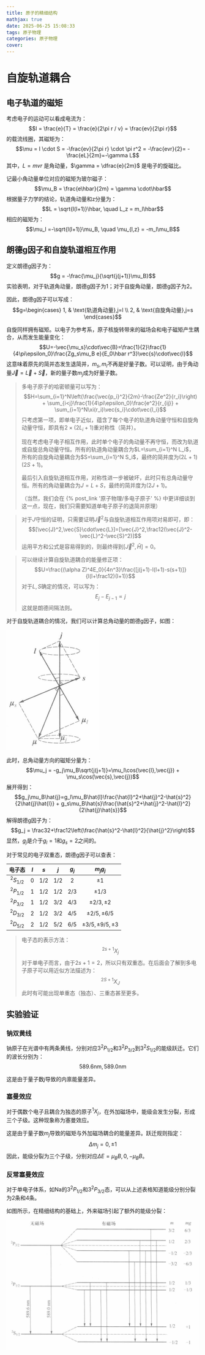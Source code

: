 ```yaml
---
title: 原子的精细结构
mathjax: true
date: 2025-06-25 15:08:33
tags: 原子物理
categories: 原子物理
cover:
---
```



# 自旋轨道耦合
## 电子轨道的磁矩

考虑电子的运动可以看成电流为：
$$I = \frac{e}{T} = \frac{e}{2\pi r / v} = \frac{ev}{2\pi r}$$
的载流线圈，其磁矩为：
$$\mu = I \cdot S = -\frac{ev}{2\pi r} \cdot \pi r^2 = -\frac{evr}{2}= -\frac{eL}{2m}=-\gamma L$$
其中，$L = mvr$ 是角动量，$\gamma = \dfrac{e}{2m}$ 是电子的旋磁比。

记最小角动量单位对应的磁矩为玻尔磁子：
$$\mu_B = \frac{e\hbar}{2m} = \gamma \cdot\hbar$$
根据量子力学的结论，轨道角动量和z分量为：
$$L = \sqrt{l(l+1)}\hbar, \quad L_z = m_l\hbar$$
相应的磁矩为：
$$\mu_l =-\sqrt{l(l+1)}\mu_B, \quad \mu_{l,z} = -m_l\mu_B$$

## 朗德g因子和自旋轨道相互作用

定义朗德g因子为：
$$g = -\frac{\mu_j}{\sqrt{j(j+1)}\mu_B}$$
实验表明，对于轨道角动量，朗德g因子为1；对于自旋角动量，朗德g因子为2。

因此，朗德g因子可以写成：
$$g=\begin{cases}
1, & \text{轨道角动量},j=l \\ 2, & \text{自旋角动量},j=s
\end{cases}$$

自旋同样拥有磁矩。以电子为参考系，原子核旋转带来的磁场会和电子磁矩产生耦合，从而发生能量变化：
$$U=-\vec{\mu_s}\cdot\vec{B}=\frac{1}{2}\frac{1}{4\pi\epsilon_0}\frac{Zg_s\mu_B e}{E_0\hbar r^3}\vec{s}\cdot\vec{l}$$
这意味着原先的简并态发生退简并，$m_s,m_l$不再是好量子数。可以证明，由于角动量$\vec{J}=\vec{L}+\vec{S}，$新的量子数$m_j$成为好量子数。

> 多电子原子的哈密顿量可以写为：
> $$H=\sum_{i=1}^N\left(\frac{\vec{p_i}^2}{2m}-\frac{Ze^2}{r_i}\right) + \sum_{i<j}\frac{1}{4\pi\epsilon_0}\frac{e^2}{r_{ij}} + \sum_{i=1}^N\xi(r_i)\vec{s_i}\cdot\vec{l_i}$$
> 只考虑第一项，即单电子近似，蕴含了每个电子的轨道角动量守恒和自旋角动量守恒，即具有$2\times (2L_i+1)$重对称性（简并）。
>
> 现在考虑电子电子相互作用，此时单个电子的角动量不再守恒，而改为轨道或自旋总角动量守恒。所有的轨道角动量耦合为$L=\sum_{i=1}^N L_i$，所有的自旋角动量耦合为$S=\sum_{i=1}^N S_i$，最终的简并度为$(2L+1)(2S+1)$。
>
> 最后引入自旋轨道相互作用，对称性进一步被破坏，此时只有总角动量守恒。所有的角动量耦合为$J=L+S$，最终的简并度为$(2J+1)$。
>
> （当然，我们会在 {% post_link '原子物理/多电子原子' %} 中更详细谈到这一点，现在，我们只需要知道单电子原子的退简并原理）

> 对于$J$守恒的证明，只需要证明$\vec{J}^2$与自旋轨道相互作用项对易即可，即：
> $$[\vec{J}^2,\vec{S}\cdot\vec{L}]=[\vec{J}^2,\frac12(\vec{J}^2-\vec{L}^2-\vec{S}^2)]$$
> 运用平方和公式是容易得到的，则最终得到$[\vec{J}^2,\hat{H}]=0$。

> 可以继续计算自旋轨道耦合的能量修正项：
> $$U=\frac{(\alpha Z)^4E_0}{4n^3}\frac{[j(j+1)-l(l+1)-s(s+1)]}{l(l+\frac12)(l+1)}$$
> 对于$L,S$确定的情况，可以写为：
> $$E_{j}-E_{j-1}\propto j$$
> 这就是朗德间隔法则。

对于自旋轨道耦合的情况，我们可以计算总角动量的朗德g因子，如图：

![alt](\img\原子物理\朗德.png)

此时，总角动量方向的磁矩分量为：
$$\mu_j = -g_j\mu_B\sqrt{j(j+1)}=\mu_l\cos(\vec{l},\vec{j}) + \mu_s\cos(\vec{s},\vec{j})$$
展开得到：
$$g_j\mu_B\hat{j}=g_l\mu_B\hat{l}\frac{\hat{l}^2+\hat{j}^2-\hat{s}^2}{2\hat{j}\hat{l}} + g_s\mu_B\hat{s}\frac{\hat{s}^2+\hat{j}^2-\hat{l}^2}{2\hat{j}\hat{s}}$$
解得朗德g因子为：
$$g_j = \frac32+\frac12\left(\frac{\hat{s}^2-\hat{l}^2}{\hat{j}^2}\right)$$
显然，$g_j$是介于$g_l=1$和$g_s=2$之间的。

对于常见的电子双重态，朗德g因子可以查表：

| 电子态 | $l$ | $s$ | $j$ | $g_j$ | $m_j g_j$ |
| :-----: | :-: | :-: | :-: | :----: | :-------: |
|   $^2S_{1/2}$   |  0  | 1/2 | 1/2 |  2   |   $\pm1$    |
|   $^2P_{1/2}$   |  1  | 1/2 | 1/2 |  2/3 |   $\pm1/3$    |
|   $^2P_{3/2}$   |  1  | 1/2 | 3/2 | 4/3  |   $\pm2/3,\pm2$   |
|   $^2D_{3/2}$   |  2  | 1/2 | 3/2 |  4/5 |   $\pm2/5,\pm6/5$   |
|   $^2D_{5/2}$   |  2  | 1/2 | 5/2 |  6/5 |   $\pm3/5,\pm9/5,\pm3$    |

> 电子态的表示方法：
> $$^{2s+1}X_j$$
> 对于单电子而言，由于$2s+1=2$，所以只有双重态。在后面会了解到多电子原子可以用近似方法描述为：
> $$^{2S+1}X_J$$
> 此时有可能出现单重态（独态）、三重态甚至更多。

## 实验验证

### 钠双黄线
钠原子在光谱中有两条黄线，分别对应$3^2P_{1/2}$和$3^2P_{3/2}$到$3^2S_{1/2}$的能级跃迁。它们的波长分别为：
$$589.6\text{nm}, 589.0\text{nm}$$

这是由于量子数$j$导致的内禀能量差异。

### 塞曼效应
对于偶数个电子且耦合为独态的原子$^1X_j$，在外加磁场中，能级会发生分裂，形成三个子级。这种现象称为塞曼效应。

这是由于量子数$m_j$导致的磁矩与外加磁场耦合的能量差异。跃迁规则指定：
$$\Delta m_j = 0, \pm 1$$
因此，能级分裂为三个子级，分别对应$\Delta E=\mu_B B, 0, -\mu_B B$。

### 反常塞曼效应
对于单电子体系，如Na的$3^2P_{1/2}$和$3^2P_{3/2}$态，可以从上述表格知道能级分别分裂为2条和4条。

如图所示，在精细结构的基础上，外来磁场引起了额外的能级分裂：

![alt](\img\原子物理\塞曼效应.png)